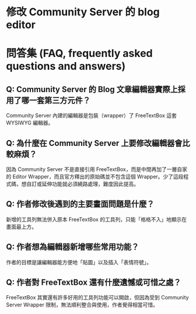 # 修改 Community Server 的 blog editor

# 問答集 (FAQ, frequently asked questions and answers)

## Q: Community Server 的 Blog 文章編輯器實際上採用了哪一套第三方元件？
Community Server 內建的編輯器是包裝（wrapper）了 FreeTextBox 這套 WYSIWYG 編輯器。

## Q: 為什麼在 Community Server 上要修改編輯器會比較麻煩？
因為 Community Server 不是直接引用 FreeTextBox，而是中間再加了一層自家的 Editor Wrapper，而且官方釋出的原始碼並不包含這個 Wrapper。少了這段程式碼，想自訂或延伸功能就必須繞路處理，難度因此提高。

## Q: 作者修改後遇到的主要畫面問題是什麼？
新增的工具列無法併入原本 FreeTextBox 的工具列，只能「格格不入」地顯示在畫面最上方。

## Q: 作者想為編輯器新增哪些常用功能？
作者的目標是讓編輯器能方便地「貼圖」以及插入「表情符號」。

## Q: 作者對 FreeTextBox 還有什麼遺憾或可惜之處？
FreeTextBox 其實還有許多好用的工具列功能可以開啟，但因為受到 Community Server Wrapper 限制，無法順利整合與使用，作者覺得相當可惜。